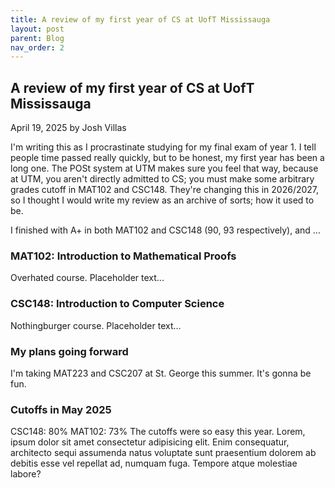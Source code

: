 ```yaml
---
title: A review of my first year of CS at UofT Mississauga
layout: post
parent: Blog
nav_order: 2
---
```


## A review of my first year of CS at UofT Mississauga
April 19, 2025 by Josh Villas

I'm writing this as I procrastinate studying for my final exam of year 1. I tell people time passed really quickly, but to be honest, my first year has been a long one. The POSt system at UTM makes sure you feel that way, because at UTM, you aren't directly admitted to CS; you must make some arbitrary grades cutoff in MAT102 and CSC148. They're changing this in 2026/2027, so I thought I would write my review as an archive of sorts; how it used to be.

I finished with A+ in both MAT102 and CSC148 (90, 93 respectively), and ...

### MAT102: Introduction to Mathematical Proofs
Overhated course. Placeholder text...

### CSC148: Introduction to Computer Science
Nothingburger course. Placeholder text...

### My plans going forward
I'm taking MAT223 and CSC207 at St. George this summer. It's gonna be fun.

### Cutoffs in May 2025
CSC148: 80%
MAT102: 73%
The cutoffs were so easy this year. Lorem, ipsum dolor sit amet consectetur adipisicing elit. Enim consequatur, architecto sequi assumenda natus voluptate sunt praesentium dolorem ab debitis esse vel repellat ad, numquam fuga. Tempore atque molestiae labore?